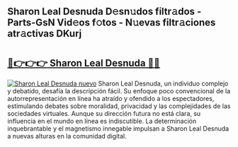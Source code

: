 ## Sharon Leal Desnuda D𝚎sn𝚞dos filtr𝚊dos - Parts-GsN Vid𝚎os f𝚘tos - N𝚞evas filtr𝚊ciones atr𝚊ctivas DKurj

# <h2><a href="http://mbckny.tromn.icu/?c=Sharon+Leal+Desnuda">🔗👉👉👉 Sharon Leal Desnuda 🔗🔗</a></h2>

[![Sharon Leal Desnuda nuevo](https://i.imgur.com/pEAQMta.gif)](http://mbckny.tromn.icu/?c=Sharon+Leal+Desnuda)
Sharon Leal Desnuda, un individuo complejo y debatido, desafía la descripción fácil. Su enfoque poco convencional de la autorrepresentación en línea ha atraído y ofendido a los espectadores, estimulando debates sobre moralidad, privacidad y las complejidades de las sociedades virtuales. Aunque su dirección futura no está clara, su influencia en el mundo en línea es indiscutible. La determinación inquebrantable y el magnetismo innegable impulsan a Sharon Leal Desnuda a nuevas alturas en la comunidad digital.
